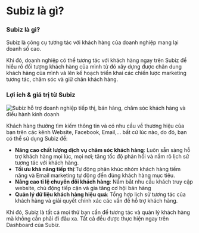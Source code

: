 # Subiz là gì?

### Subiz là gì?

Subiz là công cụ tương tác với khách hàng của doanh nghiệp mang lại doanh số cao.

Khi đó, doanh nghiệp có thể tương tác với khách hàng ngay trên Subiz để hiểu rõ đối tượng khách hàng của mình từ đó xây dựng được chân dung khách hàng của mình và lên kế hoạch triển khai các chiến lược marketing tương tác, chăm sóc và giữ chân khách hàng.  


### Lợi ích & giá trị từ Subiz

![Subiz h&#x1ED7; tr&#x1EE3; doanh nghi&#x1EC7;p ti&#x1EBF;p th&#x1ECB;, b&#xE1;n h&#xE0;ng, ch&#x103;m s&#xF3;c kh&#xE1;ch h&#xE0;ng v&#xE0; &#x111;i&#x1EC1;u h&#xE0;nh kinh doanh](https://lh5.googleusercontent.com/mzwaq8tJ0XRcMkxTUDi754pxbriE53--ZfQ1h08VjiOU87Jc_lfWIOo4d6HqtFYZIcBallrmczAk3y4qd7rEhhm18520IbYftHZiRGDgHU_nOz0sMR6iP7U_4Xg5VDSvUkUS6s9A)

Khách hàng thường tìm kiếm thông tin và có nhu cầu về thương hiệu của bạn trên các kênh Website, Facebook, Email,... bất cứ lúc nào, do đó, bạn có thể sử dụng Subiz để:

* **Nâng cao chất lượng dịch vụ chăm sóc khách hàng**: Luôn sẵn sàng hỗ trợ khách hàng mọi lúc, mọi nơi; tăng tốc độ phản hồi và nắm rõ lịch sử tương tác với khách hàng.
* **Tối ưu khả năng tiếp thị**:Tự động phân khúc nhóm khách hàng tiềm năng và Email marketing tự động đến đúng khách hàng mục tiêu.
* **Nâng cao tỉ lệ chuyển đổi khách hàng**: Nắm bắt nhu cầu khách truy cập website, chủ động tiếp cận và gia tăng cơ hội bán hàng
* **Quản lý dữ liệu khách hàng hiệu quả**: Tổng hợp lịch sử tương tác của khách hàng và giải quyết chính xác các vấn đề hỗ trợ khách hàng.

Khi đó, Subiz là tất cả mọi thứ bạn cần để tương tác và quản lý khách hàng mà không cần phải đi đâu xa. Tất cả đều được thực hiện ngay trên Dashboard của Subiz.  



